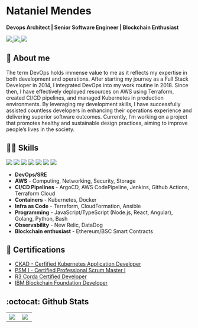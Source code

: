 # Nataniel Mendes

__Devops Architect | Senior Software Engineer | Blockchain Enthusiast__

<a href= "https://natanielmendes.com/">
  <img src="https://img.shields.io/badge/-nataniel.me-33a641?style=flat&logo=Target&logoColor=white"/>
</a>
<a href= "https://www.linkedin.com/in/natanielcarvalho/?locale=en_US">
  <img src="https://img.shields.io/badge/-LinkedIn-0077B5?style=flat&logo=Linkedin&logoColor=white"/>
</a>
<a href= "mailto:natanielmendes@hotmail.com">
  <img src="https://img.shields.io/badge/-Gmail-c14438?style=flat&logo=Gmail&logoColor=white"/>
</a>

## 🧍 About me

The term DevOps holds immense value to me as it reflects my expertise in both development and operations. After starting my journey as a Full Stack Developer in 2014, I integrated DevOps into my work routine in 2018. Since then, I have effectively deployed resources on AWS using Terraform, created CI/CD pipelines, and managed Kubernetes in production environments. By leveraging my development skills, I have successfully assisted countless developers in enhancing their operations experience and delivering superior software outcomes. Currently, I’m working on a project that promotes healthy and sustainable design practices, aiming to improve people’s lives in the society.

## 👨‍💻 Skills

<div>
  <img src="https://img.shields.io/badge/-AWS-grey?style=for-the-badge&logo=amazonaws"/>
  <img src="https://img.shields.io/badge/-Kubernetes-grey?style=for-the-badge&logo=Kubernetes"/>
  <img src="https://img.shields.io/badge/-Terraform-grey?style=for-the-badge&logo=Terraform"/>
  <img src="https://img.shields.io/badge/-Node.js-grey?style=for-the-badge&logo=nodedotjs"/>
  <img src="https://img.shields.io/badge/-Go-grey?style=for-the-badge&logo=go"/>
  <img src="https://img.shields.io/badge/-React-grey?style=for-the-badge&logo=react"/>
  <img src="https://img.shields.io/badge/-Ethereum-grey?style=for-the-badge&logo=ethereum"/>
  <!-- Ref https://github.com/simple-icons/simple-icons/blob/develop/slugs.md -->
</div>

- __DevOps/SRE__
- __AWS__ - Computing, Networking, Security, Storage
- __CI/CD Pipelines__ - ArgoCD, AWS CodePipeline, Jenkins, Github Actions, Terraform Cloud
- __Containers__ - Kubernetes, Docker
- __Infra as Code__ - Terraform, CloudFormation, Ansible
- __Programming__ - JavaScript/TypeScript (Node.js, React, Angular), Golang, Python, Bash
- __Observability__ - New Relic, DataDog
- __Blockchain enthusiast__ - Ethereum/BSC Smart Contracts

## 🥇 Certifications

- [CKAD - Cerfified Kubernetes Application Developer](https://ti-user-certificates.s3.amazonaws.com/e0df7fbf-a057-42af-8a1f-590912be5460/284f88a2-4998-5410-b723-0e13a19ddd00-nataniel-mendes-de-carvalho-neto-certified-kubernetes-application-developer-ckad-certificate.pdf)
- [PSM I - Certified Professional Scrum Master I](https://www.scrum.org/user/498760)
- [R3 Corda Certified Developer](https://www.credly.com/badges/a392418f-0e92-40d6-a95d-1f2ffd94965f/linked_in_profile)
- [IBM Blockchain Foundation Developer](https://www.credly.com/badges/83964a36-b2ca-436c-8638-d8795c771251/linked_in_profile)

## :octocat: Github Stats

<center>
<table>
    <tr>
        <td><img align="left" src="https://github-readme-stats.vercel.app/api/top-langs/?username=natanielmendes&langs_count=7&theme=buefy" /></td>
        <td><img align="left" src="https://github-readme-stats.vercel.app/api?username=natanielmendes&count_private=true&hide=issues,contribs&show_icons=true&include_all_commits=true&theme=buefy"/></td>
    </tr>   
</table>
</center>  

<!--
## 😆 And last but not least

<p align="center">
  <img width="500" height="500" src="./images/debugging.jpeg" />
</p>

**natanielmendes/natanielmendes** is a ✨ _special_ ✨ repository because its `README.md` (this file) appears on your GitHub profile.

Here are some ideas to get you started:

- 🔭 I’m currently working on ...
- 🌱 I’m currently learning ...
- 👯 I’m looking to collaborate on ...
- 🤔 I’m looking for help with ...
- 💬 Ask me about ...
- 📫 How to reach me: ...
- 😄 Pronouns: ...
- ⚡ Fun fact: ...
-->
